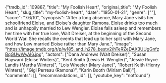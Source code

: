 {"tmdb_id": 109887, "title": "My Foolish Heart", "original_title": "My Foolish Heart", "slug_title": "my-foolish-heart", "date": "1950-01-21", "genre": [""], "score": "7.6/10", "synopsis": "After a long absence, Mary Jane visits her schoolfriend Eloise, and Eloise's daughter Ramona. Eloise drinks too much and is unhappily married to Lew Wengler. Eloise falls asleep and remembers her time with her true love, Walt Dreiser, at the beginning of the Second World War. She recalls the events that lead up to her split with Mary Jane, and how Lew married Eloise rather than Mary Jane.", "image": "https://image.tmdb.org/t/p/w185_and_h278_bestv2/hTeRZeDAX3UUgGnfzBqGUwWyAI6.jpg", "actors": ["Dana Andrews (Walt Dreiser)", "Susan Hayward (Eloise Winters)", "Kent Smith (Lewis H. Wengler)", "Jessie Royce Landis (Martha Winters)", "Lois Wheeler (Mary Jane)", "Robert Keith (Henry Winters)", "Gigi Perreau (Ramona)", "Karin Booth (Miriam Ball)"], "comments": [], "recommandations_id": [], "youtube_key": "notfound"}